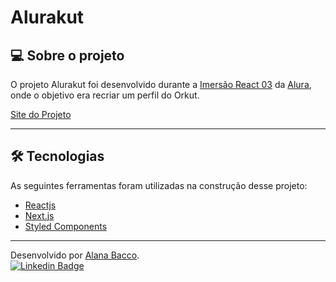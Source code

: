 # Alurakut

## 💻 Sobre o projeto

O projeto Alurakut foi desenvolvido durante a [Imersão React 03](https://alura.com.br/imersao-react) da [Alura](https://www.alura.com.br/), onde o objetivo era recriar um perfil do Orkut.

[Site do Projeto](https://)

---

## 🛠 Tecnologias

As seguintes ferramentas foram utilizadas na construção desse projeto:

-   [Reactjs](https://pt-br.reactjs.org/)
-   [Next.js](https://nextjs.org/)
-   [Styled Components](https://styled-components.com/)

---

Desenvolvido por [Alana Bacco](https://github.com/alanabacco). <br />
[![Linkedin Badge](https://img.shields.io/badge/-Linkedin-blue?style=flat-square&logo=Linkedin&logoColor=white&link=https://www.linkedin.com/in/alana-bacco/)](https://www.linkedin.com/in/alana-bacco/)